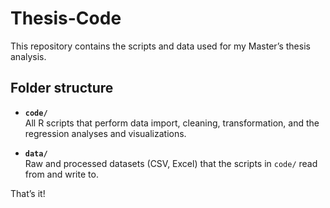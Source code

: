 # Thesis-Code

This repository contains the scripts and data used for my Master’s thesis analysis.

## Folder structure

- **`code/`**  
  All R scripts that perform data import, cleaning, transformation, and the regression analyses and visualizations.

- **`data/`**  
  Raw and processed datasets (CSV, Excel) that the scripts in `code/` read from and write to.


That’s it! 
